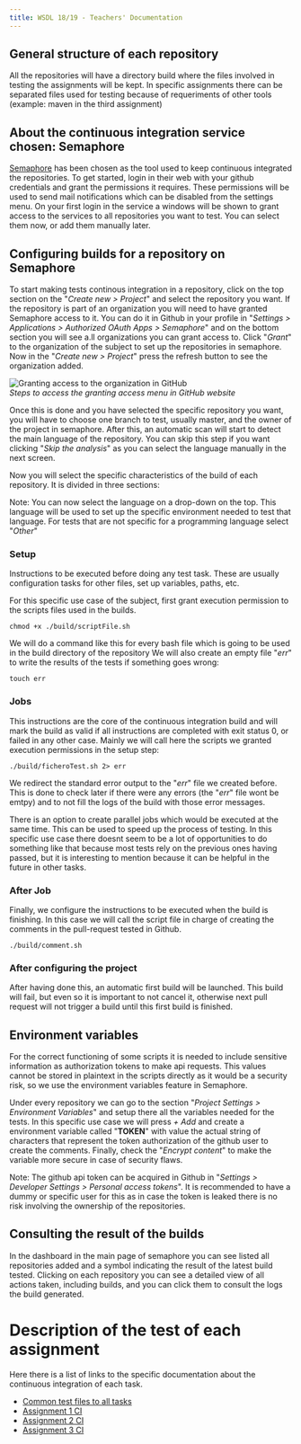 ```yaml
---
title: WSDL 18/19 - Teachers' Documentation
---
```


## General structure of each repository
All the repositories will have a directory build where the files involved in testing the assignments will be kept. In specific assignments there can be separated files used for testing because of requeriments of other tools (example: maven in the third assignment)

## About the continuous integration service chosen: Semaphore
[Semaphore](https://semaphoreci.com/) has been chosen as the tool used to keep continuous integrated the repositories. To get started, login in their web with your github credentials and grant the permissions it requires. These permissions will be used to send mail notifications which can be disabled from the settings menu. On your first login in the service a windows will be shown to grant access to the services to all repositories you want to test. You can select them now, or add them manually later.

## Configuring builds for a repository on Semaphore
To start making tests continous integration in a repository, click on the top section on the "*Create new > Project*" and select the repository you want. If the repository is part of an organization you will need to have granted Semaphore access to it. You can do it in Github in your profile in "*Settings > Applications > Authorized OAuth Apps > Semaphore*" and on the bottom section you will see a.ll organizations you can grant access to. Click "*Grant*" to the organization of the subject to set up the repositories in semaphore. Now in the "*Create new > Project*" press the refresh button to see the organization added.

![Granting access to the organization in GitHub](https://raw.githubusercontent.com/WebServicesAndLinkedData/Documentacion/master/images/grantAccessSemaphore.png)<br>*Steps to access the granting access menu in GitHub website*

Once this is done and you have selected the specific repository you want, you will have to choose one branch to test, usually master, and the owner of the project in semaphore. After this, an automatic scan will start to detect the main language of the repository. You can skip this step if you want clicking "*Skip the analysis*" as you can select the language manually in the next screen.

Now you will select the specific characteristics of the build of each repository. It is divided in three sections:

Note: You can now select the language on a drop-down on the top. This language will be used to set up the specific environment needed to test that language. For tests that are not specific for a programming language select "*Other*"

### Setup

Instructions to be executed before doing any test task. These are usually configuration tasks for other files, set up variables, paths, etc.

For this specific use case of the subject, first grant execution permission to the scripts files used in the builds.
```
chmod +x ./build/scriptFile.sh
```
We will do a command like this for every bash file which is going to be used in the build directory of the repository
We will also create an empty file "*err*" to write the results of the tests if something goes wrong:
```
touch err
```

### Jobs
This instructions are the core of the continuous integration build and will mark the build as valid if all instructions are completed with exit status 0, or failed in any other case. Mainly we will call here the scripts we granted execution permissions in the setup step:
```
./build/ficheroTest.sh 2> err
```
We redirect the standard error output to the "*err*" file we created before. This is done to check later if there were any errors (the "*err*" file wont be emtpy) and to not fill the logs of the build with those error messages.

There is an option to create parallel jobs which would be executed at the same time. This can be used to speed up the process of testing. In this specific use case there doesnt seem to be a lot of opportunities to do something like that because most tests rely on the previous ones having passed, but it is interesting to mention because it can be helpful in the future in other tasks.

### After Job
Finally, we configure the instructions to be executed when the build is finishing. In this case we will call the script file in charge of creating the comments in the pull-request tested in Github.
```
./build/comment.sh
```

### After configuring the project

After having done this, an automatic first build will be launched. This build will fail, but even so it is important to not cancel it, otherwise next pull request will not trigger a build until this first build is finished.

## Environment variables
For the correct functioning of some scripts it is needed to include sensitive information as authorization tokens to make api requests. This values cannot be stored in plaintext in the scripts directly as it would be a security risk, so we use the environment variables feature in Semaphore.

Under every repository we can go to the section "*Project Settings > Environment Variables*" and setup there all the variables needed for the tests. In this specific use case we will press *+ Add* and create a environment variable called "**TOKEN**" with value the actual string of characters that represent the token authorization of the github user to create the comments. Finally, check the "*Encrypt content*" to make the variable more secure in case of security flaws.

Note: The github api token can be acquired in Github in "*Settings > Developer Settings > Personal access tokens*". It is recommended to have a dummy or specific user for this as in case the token is leaked there is no risk involving the ownership of the repositories.

## Consulting the result of the builds
In the dashboard in the main page of semaphore you can see listed all repositories added and a symbol indicating the result of the latest build tested. Clicking on each repository you can see a detailed view of all actions taken, including builds, and you can click them to consult the logs the build generated.

# Description of the test of each assignment
Here there is a list of links to the specific documentation about the continuous integration of each task.

 * [Common test files to all tasks](https://webservicesandlinkeddata.github.io/Documentacion/Common_CI)
 * [Assignment 1 CI](https://webservicesandlinkeddata.github.io/Documentacion/Assignment_1_CI)
 * [Assignment 2 CI](https://webservicesandlinkeddata.github.io/Documentacion/Assignment_2_CI)
 * [Assignment 3 CI](https://webservicesandlinkeddata.github.io/Documentacion/Assignment_3_CI)
